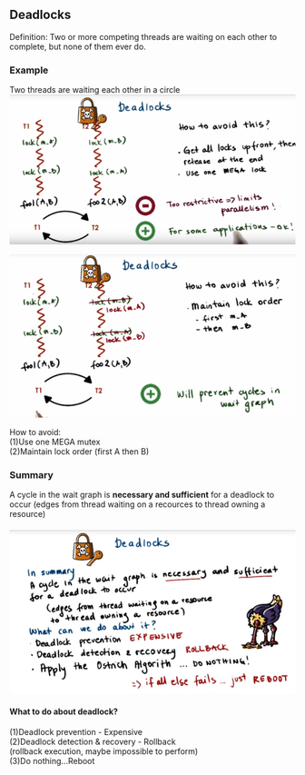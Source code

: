 ## Deadlocks

Definition: Two or more competing threads are waiting on each other to complete, but none of them ever do.

### Example

Two threads are waiting each other in a circle![](/assets/deadlocks1.png)

![](/assets/deadlock2.png)

How to avoid:  
\(1\)Use one MEGA mutex  
\(2\)Maintain lock order \(first A then B\)

### Summary

A cycle in the wait graph is **necessary and sufficient** for a deadlock to occur \(edges from thread waiting on a recources to thread owning a resource\)

#### ![](/assets/deadlocks_summary.png)

#### What to do about deadlock?

\(1\)Deadlock prevention - Expensive  
\(2\)Deadlock detection & recovery - Rollback  
\(rollback execution, maybe impossible to perform\)  
\(3\)Do nothing...Reboot

